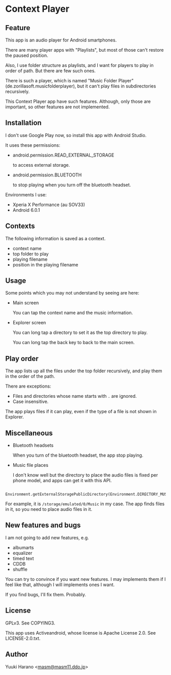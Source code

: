# Context Player

## Feature

This app is an audio player for Android smartphones.

There are many player apps with "Playlists", but most of those can't restore
the paused position.

Also, I use folder structure as playlists, and I want for players to play
in order of path. But there are few such ones.

There is such a player, which is named "Music Folder Player" (de.zorillasoft.musicfolderplayer),
but it can't play files in subdirectories recursively.

This Context Player app have such features.
Although, only those are important, so other features are not implemented.

## Installation

I don't use Google Play now, so install this app with Android Studio.

It uses these permissions:

- android.permission.READ_EXTERNAL_STORAGE

  to access external storage.

- android.permission.BLUETOOTH

  to stop playing when you turn off the bluetooth headset.

Environments I use:

- Xperia X Performance (au SOV33)
- Android 6.0.1

## Contexts

The following information is saved as a context.

  - context name
  - top folder to play
  - playing filename
  - position in the playing filename

## Usage

Some points which you may not understand by seeing are here:

- Main screen

  You can tap the context name and the music information.

- Explorer screen

  You can long tap a directory to set it as the top directory to play.

  You can long tap the back key to back to the main screen.

## Play order

The app lists up all the files under the top folder recursively, and
play them in the order of the path.

There are exceptions:
- Files and directories whose name starts with `.` are ignored.
- Case insensitive.

The app plays files if it can play, even if the type of a file is not shown
in Explorer.

## Miscellaneous

- Bluetooth headsets

  When you turn of the bluetooth headset, the app stop playing.

- Music file places

  I don't know well but the directory to place the audio files is fixed
  per phone model, and apps can get it with this API.
```
    Environment.getExternalStoragePublicDirectory(Environment.DIRECTORY_MUSIC);
```
  For example, it is `/storage/emulated/0/Music` in my case.
  The app finds files in it, so you need to place audio files in it.

## New features and bugs

I am not going to add new features, e.g.

- albumarts
- equalizer
- timed text
- CDDB
- shuffle

You can try to convince if you want new features.
I may implements them if I feel like that,
although I will implements ones I want.

If you find bugs, I'll fix them. Probably.

## License

GPLv3. See COPYING3.

This app uses Activeandroid, whose license is Apache License 2.0.
See LICENSE-2.0.txt.

## Author

Yuuki Harano &lt;masm@masm11.ddo.jp&gt;
